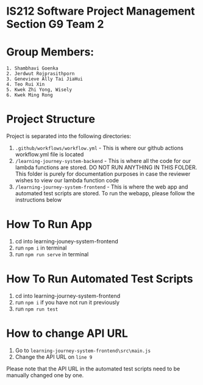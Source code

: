 # IS212 Software Project Management Section G9 Team 2
# Group Members:
    1. Shambhavi Goenka 
    2. Jerdwut Rojprasithporn
    3. Genevieve Ally Tai JiaHui
    4. Teo Rui Xin
    5. Kwek Zhi Yong, Wisely 
    6. Kwek Ming Rong

# Project Structure
Project is separated into the following directories:
1. `.github/workflows/workflow.yml` - This is where our github actions workflow.yml file is located
2. `/learning-journey-system-backend` - This is where all the code for our lambda functions are stored. DO NOT RUN ANYTHING IN THIS FOLDER. This folder is purely for documentation purposes in case the       reviewer wishes to view our lambda function code
3. `/learning-journey-system-frontend` - This is where the web app and automated test scripts are stored. To run the webapp, please follow the instructions below

# How To Run App
1. cd into learning-jouney-system-frontend
2. run `npm i` in terminal
3. run `npm run serve` in terminal


# How To Run Automated Test Scripts
1. cd into learning-journey-system-frontend
2. run `npm i` if you have not run it previously
3. run `npm run test`

# How to change API URL
1. Go to `learning-journey-system-frontend\src\main.js`
2. Change the API URL on `line 9`

Please note that the API URL in the automated test scripts need to be manually changed one by one.
